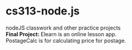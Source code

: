 # cs313-node.js
nodeJS classwork and other practice projects
<br>
<strong>Final Project: </strong>Elearn is an online lesson app.<br>
PostageCalc is for calculating price for postage.

